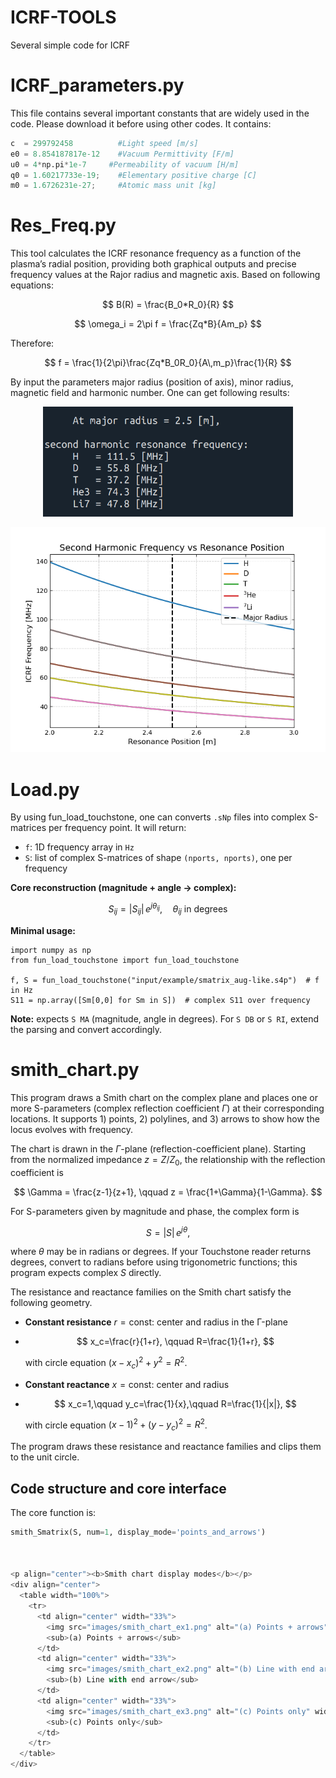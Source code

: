 # ICRF-TOOLS
Several simple code for ICRF
# ICRF_parameters.py
This file contains several important constants that are widely used in the code. Please download it before using other codes. It contains:  
```python
c  = 299792458          #Light speed [m/s]  
e0 = 8.854187817e-12    #Vacuum Permittivity [F/m]  
u0 = 4*np.pi*1e-7     #Permeability of vacuum [H/m]  
q0 = 1.60217733e-19;    #Elementary positive charge [C]  
m0 = 1.6726231e-27;     #Atomic mass unit [kg]  
```

# Res_Freq.py
This tool calculates the ICRF resonance frequency as a function of the plasma’s radial position, providing both graphical outputs and precise frequency values at the Rajor radius and magnetic axis. Based on following equations:

$$
B(R) = \frac{B_0*R_0}{R}
$$

$$
\omega_i = 2\pi f = \frac{Zq*B}{Am_p}
$$

Therefore:

$$
f = \frac{1}{2\pi}\frac{Zq*B_0R_0}{A\,m_p}\frac{1}{R}
$$

By input the parameters major radius (position of axis), minor radius, magnetic field and harmonic number. One can get following results:
<p align="center">
<img src="images/Res_Freq_ex1.png" alt="示例图片" width="400">
</p>
<p align="center">
<img src="images/Res_Freq_ex2.png" alt="示例图片" width="600">
</p>

# Load.py 
By using fun_load_touchstone, one can converts `.sNp` files into complex S-matrices per frequency point.
It will return:
- `f`: 1D frequency array in `Hz`
- `S`: list of complex S-matrices of shape `(nports, nports)`, one per frequency

**Core reconstruction (magnitude + angle → complex):**

$$
S_{ij} = |S_{ij}|\, e^{j\theta_{ij}},\quad \theta_{ij}\ \text{in degrees}
$$

**Minimal usage:**

    import numpy as np
    from fun_load_touchstone import fun_load_touchstone

    f, S = fun_load_touchstone("input/example/smatrix_aug-like.s4p")  # f in Hz
    S11 = np.array([Sm[0,0] for Sm in S])  # complex S11 over frequency

**Note:** expects `S MA` (magnitude, angle in degrees). For `S DB` or `S RI`, extend the parsing and convert accordingly.

# smith_chart.py

This program draws a Smith chart on the complex plane and places one or more S-parameters (complex reflection coefficient $\Gamma$) at their corresponding locations. It supports 1) points, 2) polylines, and 3) arrows to show how the locus evolves with frequency.

The chart is drawn in the $\Gamma$-plane (reflection-coefficient plane). Starting from the normalized impedance $z = Z/Z_0$, the relationship with the reflection coefficient is

$$
\Gamma = \frac{z-1}{z+1}, \qquad
z = \frac{1+\Gamma}{1-\Gamma}.
$$

For S-parameters given by magnitude and phase, the complex form is

$$
S = |S|\,e^{j\theta},
$$

where $\theta$ may be in radians or degrees. If your Touchstone reader returns degrees, convert to radians before using trigonometric functions; this program expects complex $S$ directly.

The resistance and reactance families on the Smith chart satisfy the following geometry.

- **Constant resistance** $r=\text{const}$: center and radius in the Γ-plane
- 
  $$
  x_c=\frac{r}{1+r}, \qquad R=\frac{1}{1+r},
  $$
  
  with circle equation $(x-x_c)^2+y^2=R^2$.

- **Constant reactance** $x=\text{const}$: center and radius
- 
  $$
  x_c=1,\qquad y_c=\frac{1}{x},\qquad R=\frac{1}{|x|},
  $$
  
  with circle equation $(x-1)^2+(y-y_c)^2=R^2$.

The program draws these resistance and reactance families and clips them to the unit circle.

## Code structure and core interface

The core function is:
```python
smith_Smatrix(S, num=1, display_mode='points_and_arrows')



<p align="center"><b>Smith chart display modes</b></p>
<div align="center">
  <table width="100%">
    <tr>
      <td align="center" width="33%">
        <img src="images/smith_chart_ex1.png" alt="(a) Points + arrows" width="95%"><br>
        <sub>(a) Points + arrows</sub>
      </td>
      <td align="center" width="33%">
        <img src="images/smith_chart_ex2.png" alt="(b) Line with end arrow" width="95%"><br>
        <sub>(b) Line with end arrow</sub>
      </td>
      <td align="center" width="33%">
        <img src="images/smith_chart_ex3.png" alt="(c) Points only" width="95%"><br>
        <sub>(c) Points only</sub>
      </td>
    </tr>
  </table>
</div>




